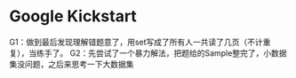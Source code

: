 # Google Kickstart

G1：做到最后发现理解错题意了，用set写成了所有人一共读了几页（不计重复），当练手了。
G2：先尝试了一个暴力解法，把题给的Sample整完了，小数据集没问题，之后来思考一下大数据集